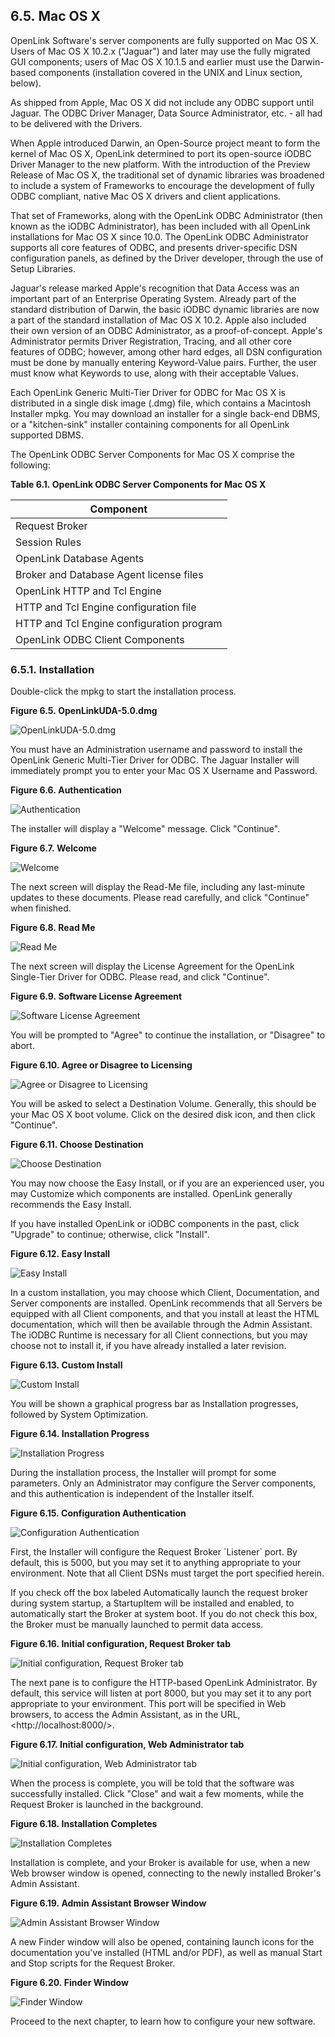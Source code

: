 <div id="mt_macxsrvinst" class="section">

<div class="titlepage">

<div>

<div>

## 6.5. Mac OS X

</div>

</div>

</div>

OpenLink Software's server components are fully supported on Mac OS X.
Users of Mac OS X 10.2.x ("Jaguar") and later may use the fully migrated
GUI components; users of Mac OS X 10.1.5 and earlier must use the
Darwin-based components (installation covered in the UNIX and Linux
section, below).

As shipped from Apple, Mac OS X did not include any ODBC support until
Jaguar. The ODBC Driver Manager, Data Source Administrator, etc. - all
had to be delivered with the Drivers.

When Apple introduced Darwin, an Open-Source project meant to form the
kernel of Mac OS X, OpenLink determined to port its open-source iODBC
Driver Manager to the new platform. With the introduction of the Preview
Release of Mac OS X, the traditional set of dynamic libraries was
broadened to include a system of Frameworks to encourage the development
of fully ODBC compliant, native Mac OS X drivers and client
applications.

That set of Frameworks, along with the OpenLink ODBC Administrator (then
known as the iODBC Administrator), has been included with all OpenLink
installations for Mac OS X since 10.0. The OpenLink ODBC Administrator
supports all core features of ODBC, and presents driver-specific DSN
configuration panels, as defined by the Driver developer, through the
use of Setup Libraries.

Jaguar's release marked Apple's recognition that Data Access was an
important part of an Enterprise Operating System. Already part of the
standard distribution of Darwin, the basic iODBC dynamic libraries are
now a part of the standard installation of Mac OS X 10.2. Apple also
included their own version of an ODBC Administrator, as a
proof-of-concept. Apple's Administrator permits Driver Registration,
Tracing, and all other core features of ODBC; however, among other hard
edges, all DSN configuration must be done by manually entering
Keyword-Value pairs. Further, the user must know what Keywords to use,
along with their acceptable Values.

Each OpenLink Generic Multi-Tier Driver for ODBC for Mac OS X is
distributed in a single disk image (.dmg) file, which contains a
Macintosh Installer mpkg. You may download an installer for a single
back-end DBMS, or a "kitchen-sink" installer containing components for
all OpenLink supported DBMS.

The OpenLink ODBC Server Components for Mac OS X comprise the following:

<div id="id6313" class="table">

**Table 6.1. OpenLink ODBC Server Components for Mac OS X**

<div class="table-contents">

| Component                                 |
|-------------------------------------------|
| Request Broker                            |
| Session Rules                             |
| OpenLink Database Agents                  |
| Broker and Database Agent license files   |
| OpenLink HTTP and Tcl Engine              |
| HTTP and Tcl Engine configuration file    |
| HTTP and Tcl Engine configuration program |
| OpenLink ODBC Client Components           |

</div>

</div>

  

<div id="mt_macxsrvinstinstallation" class="section">

<div class="titlepage">

<div>

<div>

### 6.5.1. Installation

</div>

</div>

</div>

Double-click the mpkg to start the installation process.

<div class="figure-float">

<div id="mt_macosxsrvinst01" class="figure">

**Figure 6.5. OpenLinkUDA-5.0.dmg**

<div class="figure-contents">

<div class="mediaobject">

![OpenLinkUDA-5.0.dmg](images/mac10/MacOSXs01.png)

</div>

</div>

</div>

  

</div>

You must have an Administration username and password to install the
OpenLink Generic Multi-Tier Driver for ODBC. The Jaguar Installer will
immediately prompt you to enter your Mac OS X Username and Password.

<div class="figure-float">

<div id="mt_macosxsrvinst02" class="figure">

**Figure 6.6. Authentication**

<div class="figure-contents">

<div class="mediaobject">

![Authentication](images/mac10/MacOSXs02.png)

</div>

</div>

</div>

  

</div>

The installer will display a "Welcome" message. Click "Continue".

<div class="figure-float">

<div id="mt_macosxsrvinst03" class="figure">

**Figure 6.7. Welcome**

<div class="figure-contents">

<div class="mediaobject">

![Welcome](images/mac10/MacOSXs03.png)

</div>

</div>

</div>

  

</div>

The next screen will display the Read-Me file, including any last-minute
updates to these documents. Please read carefully, and click "Continue"
when finished.

<div class="figure-float">

<div id="mt_macosxsrvinst04" class="figure">

**Figure 6.8. Read Me**

<div class="figure-contents">

<div class="mediaobject">

![Read Me](images/mac10/MacOSXs04.png)

</div>

</div>

</div>

  

</div>

The next screen will display the License Agreement for the OpenLink
Single-Tier Driver for ODBC. Please read, and click "Continue".

<div class="figure-float">

<div id="mt_macosxsrvinst05" class="figure">

**Figure 6.9. Software License Agreement**

<div class="figure-contents">

<div class="mediaobject">

![Software License Agreement](images/mac10/MacOSXs05.png)

</div>

</div>

</div>

  

</div>

You will be prompted to "Agree" to continue the installation, or
"Disagree" to abort.

<div class="figure-float">

<div id="mt_macosxsrvinst06" class="figure">

**Figure 6.10. Agree or Disagree to Licensing**

<div class="figure-contents">

<div class="mediaobject">

![Agree or Disagree to Licensing](images/mac10/MacOSXs06.png)

</div>

</div>

</div>

  

</div>

You will be asked to select a Destination Volume. Generally, this should
be your Mac OS X boot volume. Click on the desired disk icon, and then
click "Continue".

<div class="figure-float">

<div id="mt_macosxsrvinst07" class="figure">

**Figure 6.11. Choose Destination**

<div class="figure-contents">

<div class="mediaobject">

![Choose Destination](images/mac10/MacOSXs07.png)

</div>

</div>

</div>

  

</div>

You may now choose the Easy Install, or if you are an experienced user,
you may Customize which components are installed. OpenLink generally
recommends the Easy Install.

If you have installed OpenLink or iODBC components in the past, click
"Upgrade" to continue; otherwise, click "Install".

<div class="figure-float">

<div id="mt_macosxsrvinst08" class="figure">

**Figure 6.12. Easy Install**

<div class="figure-contents">

<div class="mediaobject">

![Easy Install](images/mac10/MacOSXs08.png)

</div>

</div>

</div>

  

</div>

In a custom installation, you may choose which Client, Documentation,
and Server components are installed. OpenLink recommends that all
Servers be equipped with all Client components, and that you install at
least the HTML documentation, which will then be available through the
Admin Assistant. The iODBC Runtime is necessary for all Client
connections, but you may choose not to install it, if you have already
installed a later revision.

<div class="figure-float">

<div id="mt_macosxsrvinst09" class="figure">

**Figure 6.13. Custom Install**

<div class="figure-contents">

<div class="mediaobject">

![Custom Install](images/mac10/MacOSXs09.png)

</div>

</div>

</div>

  

</div>

You will be shown a graphical progress bar as Installation progresses,
followed by System Optimization.

<div class="figure-float">

<div id="mt_macosxsrvinst10" class="figure">

**Figure 6.14. Installation Progress**

<div class="figure-contents">

<div class="mediaobject">

![Installation Progress](images/mac10/MacOSXs10.png)

</div>

</div>

</div>

  

</div>

During the installation process, the Installer will prompt for some
parameters. Only an Administrator may configure the Server components,
and this authentication is independent of the Installer itself.

<div class="figure-float">

<div id="mt_macosxsrvinst11" class="figure">

**Figure 6.15. Configuration Authentication**

<div class="figure-contents">

<div class="mediaobject">

![Configuration Authentication](images/mac10/MacOSXs11.png)

</div>

</div>

</div>

  

</div>

First, the Installer will configure the Request Broker \`Listener\`
port. By default, this is 5000, but you may set it to anything
appropriate to your environment. Note that all Client DSNs must target
the port specified herein.

If you check off the box labeled Automatically launch the request broker
during system startup, a StartupItem will be installed and enabled, to
automatically start the Broker at system boot. If you do not check this
box, the Broker must be manually launched to permit data access.

<div class="figure-float">

<div id="mt_macosxsrvinst12" class="figure">

**Figure 6.16. Initial configuration, Request Broker tab**

<div class="figure-contents">

<div class="mediaobject">

![Initial configuration, Request Broker tab](images/mac10/MacOSXs12.png)

</div>

</div>

</div>

  

</div>

The next pane is to configure the HTTP-based OpenLink Administrator. By
default, this service will listen at port 8000, but you may set it to
any port appropriate to your environment. This port will be specified in
Web browsers, to access the Admin Assistant, as in the URL,
\<http://localhost:8000/\>.

<div class="figure-float">

<div id="mt_macosxsrvinst13" class="figure">

**Figure 6.17. Initial configuration, Web Administrator tab**

<div class="figure-contents">

<div class="mediaobject">

![Initial configuration, Web Administrator
tab](images/mac10/MacOSXs13.png)

</div>

</div>

</div>

  

</div>

When the process is complete, you will be told that the software was
successfully installed. Click "Close" and wait a few moments, while the
Request Broker is launched in the background.

<div class="figure-float">

<div id="mt_macosxsrvinst14" class="figure">

**Figure 6.18. Installation Completes**

<div class="figure-contents">

<div class="mediaobject">

![Installation Completes](images/mac10/MacOSXs14.png)

</div>

</div>

</div>

  

</div>

Installation is complete, and your Broker is available for use, when a
new Web browser window is opened, connecting to the newly installed
Broker's Admin Assistant.

<div class="figure-float">

<div id="mt_macosxsrvinst15" class="figure">

**Figure 6.19. Admin Assistant Browser Window**

<div class="figure-contents">

<div class="mediaobject">

![Admin Assistant Browser Window](images/mac10/MacOSXs15.png)

</div>

</div>

</div>

  

</div>

A new Finder window will also be opened, containing launch icons for the
documentation you've installed (HTML and/or PDF), as well as manual
Start and Stop scripts for the Request Broker.

<div class="figure-float">

<div id="mt_macosxsrvinst16" class="figure">

**Figure 6.20. Finder Window**

<div class="figure-contents">

<div class="mediaobject">

![Finder Window](images/mac10/MacOSXs16.png)

</div>

</div>

</div>

  

</div>

Proceed to the next chapter, to learn how to configure your new
software.

</div>

</div>
